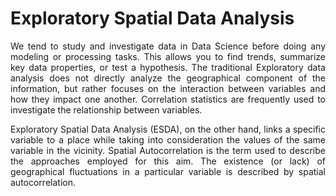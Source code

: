 # Exploratory Spatial Data Analysis

<p align="justify">We tend to study and investigate data in Data Science before doing any modeling or processing tasks. This allows you to find trends, summarize key data properties, or test a hypothesis. The traditional Exploratory data analysis does not directly analyze the geographical component of the information, but rather focuses on the interaction between variables and how they impact one another. Correlation statistics are frequently used to investigate the relationship between variables. </p>

<p align="justify">Exploratory Spatial Data Analysis (ESDA), on the other hand, links a specific variable to a place while taking into consideration the values of the same variable in the vicinity. Spatial Autocorrelation is the term used to describe the approaches employed for this aim. The existence (or lack) of geographical fluctuations in a particular variable is described by spatial autocorrelation. </p>